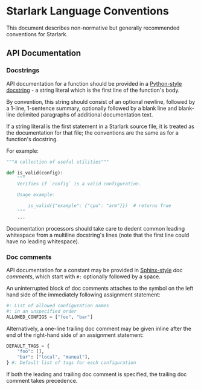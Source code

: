 # Starlark Language Conventions

This document describes non-normative but generally recommended conventions for
Starlark.

## API Documentation

### Docstrings

API documentation for a function should be provided in a [Python-style
docstring](https://peps.python.org/pep-0257/) - a string literal which is the
first line of the function's body.

By convention, this string should consist of an optional newline, followed by
a 1-line, 1-sentence summary, optionally followed by a blank line and blank-line
delimited paragraphs of additional documentation text.

If a string literal is the first statement in a Starlark source file, it is
treated as the documentation for that file; the conventions are the same as for
a function's docstring.

For example:

```python
"""A collection of useful utilities"""

def is_valid(config):
    """
    Verifies if `config` is a valid configuration.

    Usage example:

        is_valid({"example": {"cpu": "arm"}})  # returns True
    """
    ...
```

Documentation processors should take care to dedent common leading whitespace
from a multiline docstring's lines (note that the first line could have no
leading whitespace).

### Doc comments

API documentation for a constant may be provided in
[Sphinx-style](https://www.sphinx-doc.org/en/master/usage/extensions/autodoc.html#doc-comments-and-docstrings)
*doc comments*, which start with `#:` optionally followed by a space.

An uninterrupted block of doc comments attaches to the symbol on the left hand
side of the immediately following assignment statement:

```python
#: List of allowed configuration names
#: in an unspecified order
ALLOWED_CONFIGS = ["foo", "bar"]
```

Alternatively, a one-line trailing doc comment may be given inline after the end
of the right-hand side of an assignment statement:

```python
DEFAULT_TAGS = {
    "foo": [],
    "bar": ["local", "manual"],
} #: Default list of tags for each configuration
```

If both the leading and trailing doc comment is specified, the trailing doc
comment takes precedence.
